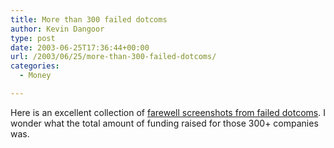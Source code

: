 ```yaml
---
title: More than 300 failed dotcoms
author: Kevin Dangoor
type: post
date: 2003-06-25T17:36:44+00:00
url: /2003/06/25/more-than-300-failed-dotcoms/
categories:
  - Money

---
```

Here is an excellent collection of [farewell screenshots from failed dotcoms][1]. I wonder what the total amount of funding raised for those 300+ companies was.

 [1]: http://cosmo.pasadena.ca.us/stan/dot-com/ "Album: dot-com"